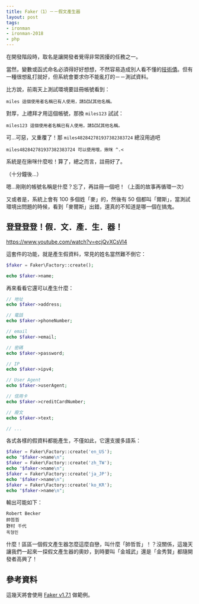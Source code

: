 ```yaml
---
title: Faker（1）－－假文產生器
layout: post
tags:
- ironman
- ironman-2018
- php
---
```


在開發階段時，取名是讓開發者覺得非常困擾的任務之一。

當然，變數或函式命名必須得好好想想，不然容易造成別人看不懂的[技術債][]。但有一種很想亂打就好，但系統會要求你不能亂打的－－測試資料。

比方說，前兩天上測試環境要註冊帳號看到：

```
miles 這個使用者名稱已有人使用，請試試其他名稱。
```

對厚，上禮拜才用這個帳號，那換 `miles123` 試試：

```
miles123 這個使用者名稱已有人使用，請試試其他名稱。
```

可…可惡，又重覆了！那 `miles482842781937382383724` 總沒用過吧

```
miles482842781937382383724 可以使用哦，揪咪 ^.<
```

系統是在揪咪什麼啦！算了，總之而言，註冊好了。

（十分鐘後…）

嗯…剛剛的帳號名稱是什麼？忘了，再註冊一個吧！（上面的故事再循環一次）

又或者是，系統上會有 100 多個姓「麥」的，然後有 50 個都叫「爾斯」，當測試環境出問題的時候，看到「麥爾斯」出錯，還真的不知道是哪一個在搞鬼。

## 登登登登！假．文．產．生．器！

https://www.youtube.com/watch?v=ecjQvXCsVl4

這套件的功能，就是產生假資料，常見的姓名當然難不倒它：

```php
$faker = Faker\Factory::create();

echo $faker->name;
```

再來看看它還可以產生什麼：

```php
// 地址
echo $faker->address;

// 電話
echo $faker->phoneNumber;

// email
echo $faker->email;

// 密碼
echo $faker->password;

// IP
echo $faker->ipv4;

// User Agent
echo $faker->userAgent;

// 信用卡
echo $faker->creditCardNumber;

// 廢文
echo $faker->text;

// ...
```

各式各樣的假資料都能產生，不僅如此，它還支援多語系：

```php
$faker = Faker\Factory::create('en_US');
echo "$faker->name\n";
$faker = Faker\Factory::create('zh_TW');
echo "$faker->name\n";
$faker = Faker\Factory::create('ja_JP');
echo "$faker->name\n";
$faker = Faker\Factory::create('ko_KR');
echo "$faker->name\n";
```

輸出可能如下：

```
Robert Becker
帥哲哲
野村 千代
옥형민
```

什麼！區區一個假文產生器怎麼這麼自戀，叫什麼「帥哲哲」！？沒關係，這幾天讓我們一起來一探假文產生器的奧妙，到時要叫「金城武」還是「金秀賢」都隨開發者高興了！

## 參考資料

這幾天將會使用 [Faker v1.7.1](https://github.com/fzaninotto/Faker/tree/v1.7.1) 做範例。

[技術債]: https://github.com/MilesChou/book-refactoring-30-days/blob/master/docs/day02.md
